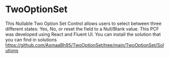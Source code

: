 # TwoOptionSet
This Nullable Two Option Set Control allows users to select between three different states: Yes, No, or reset the field to a Null/Blank value. This PCF was developed using React and Fluent UI.
You can install the solution that you can find in solutions https://github.com/AsmaaBh95/TwoOptionSet/tree/main/TwoOptionSet/Solutions
